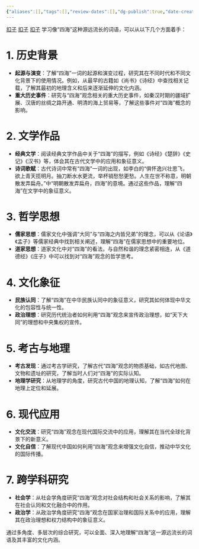 ```yaml
---
{"aliases":[],"tags":[],"review-dates":[],"dg-publish":true,"date-created":"2024-06-18-Tue, 2:19:18 pm","date-modified":"2024-06-18-Tue, 2:19:34 pm","permalink":"/material/古字/!古字/","dgPassFrontmatter":true}
---
```


[扣子](https://www.coze.cn/store/bot/7342329249556365351?panel=1&bid=6cs93rp4o7018)
[扣子](https://www.coze.cn/store/bot/7362016661534162982?panel=1&bid=6cs9355ns2g0r)
[扣子](https://www.coze.cn/store/bot/7361285414956826634?panel=1&bid=6cs92hvj4100r)
学习像“四海”这种源远流长的词语，可以从以下几个方面着手：

# 1. **历史背景**

   - **起源与演变**：了解“四海”一词的起源和演变过程，研究其在不同时代和不同文化背景下的使用情况。例如，从最早的古籍如《尚书》《诗经》中查找相关记载，了解其最初的地理含义和后来逐渐延伸的文化内涵。
   - **重大历史事件**：研究与“四海”观念相关的重大历史事件，如秦汉时期的疆域扩展、汉唐的丝绸之路开通、明清的海上贸易等，了解这些事件对“四海”概念的影响。

# 2. **文学作品**

   - **经典文学**：阅读经典文学作品中关于“四海”的描写，例如《诗经》《楚辞》《史记》《汉书》等，体会其在古代文学中的应用和象征意义。
   - **诗词歌赋**：古代诗词中常有“四海”一词的出现，如李白的“俱怀逸兴壮思飞，欲上青天揽明月。抽刀断水水更流，举杯销愁愁更愁。人生在世不称意，明朝散发弄扁舟。”中“明朝散发弄扁舟，四海”的意境。通过这些作品，理解“四海”在文学中的象征意义。

# 3. **哲学思想**

   - **儒家思想**：儒家文化中强调“大同”与“四海之内皆兄弟”的理念，可以从《论语》《孟子》等儒家经典中找到相关阐述，理解“四海”在儒家思想中的重要地位。
   - **道家思想**：道家文化中对“四海”的看法，与自然和谐的理念紧密相连，从《道德经》《庄子》中可以找到对“四海”观念的哲学思考。

# 4. **文化象征**

   - **民族认同**：了解“四海”在中华民族认同中的象征意义，研究其如何体现中华文化的包容性与统一性。
   - **政治理想**：研究历代统治者如何利用“四海”观念来宣传政治理想，如“天下大同”的理想和中央集权的宣传。

# 5. **考古与地理**

   - **考古发现**：通过考古学研究，了解古代“四海”观念的物质基础，如古代地图、文物和遗址的研究，了解当时人们对“四海”的实际认知。
   - **地理学研究**：从地理学的角度，研究古代中国的地理认知，了解“四海”如何在地理上定位和延展。

# 6. **现代应用**

   - **文化交流**：研究“四海”观念在现代国际交流中的应用，理解其在当代全球化背景下的新意义。
   - **文化自信**：了解现代中国如何利用“四海”观念来增强文化自信，推动中华文化的国际传播。

# 7. **跨学科研究**

   - **社会学**：从社会学角度研究“四海”观念对社会结构和社会关系的影响，了解其在社会认同和文化融合中的作用。
   - **政治学**：从政治学角度研究“四海”观念在国家治理和国际关系中的应用，理解其在政治理想和权力结构中的象征意义。

通过多角度、多层次的综合研究，可以全面、深入地理解“四海”这一源远流长的词语及其丰富的文化内涵。
